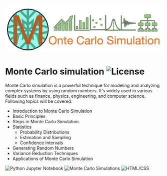 

![alt text](image.png)
-----
# Monte Carlo simulation ![License](https://img.shields.io/badge/License-MIT-blue.svg)


Monte Carlo simulation is a powerful technique for modeling and analyzing complex systems by using random numbers. It's widely used in various fields such as finance, physics, engineering, and computer science. Following topics will be covered:

- Introduction to Monte Carlo Simulation
- Basic Principles
- Steps in Monte Carlo Simulation
- Statistics
  - Probability Distributions
  - Estimation and Sampling
  - Confidence Intervals
- Generating Random Numbers
- Variance Reduction Techniques
- Applications of Monte Carlo Simulation

![Python Jupyter Notebook](https://img.shields.io/badge/Python-Jupyter%20Notebook-orange) ![Monte Carlo Simulations](https://img.shields.io/badge/Monte%20Carlo%20Simulations-blue) ![HTML/CSS](https://img.shields.io/badge/HTML%2FCSS-Included-blue)


